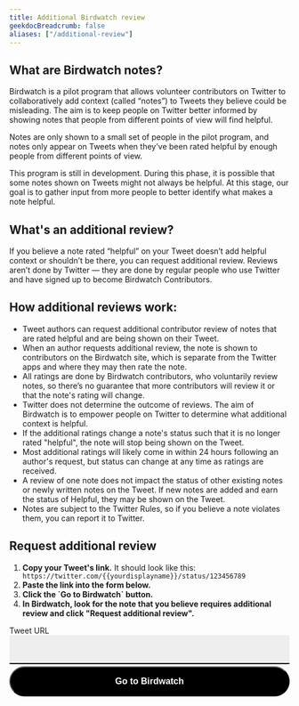 ```yaml
---
title: Additional Birdwatch review
geekdocBreadcrumb: false
aliases: ["/additional-review"]
---
```


## What are Birdwatch notes?

Birdwatch is a pilot program that allows volunteer contributors on Twitter to collaboratively add context (called “notes”) to Tweets they believe could be misleading. The aim is to keep people on Twitter better informed by showing notes that people from different points of view will find helpful.

Notes are only shown to a small set of people in the pilot program, and notes only appear on Tweets when they’ve been rated helpful by enough people from different points of view.

This program is still in development. During this phase, it is possible that some notes shown on Tweets might not always be helpful. At this stage, our goal is to gather input from more people to better identify what makes a note helpful.

## What's an additional review?

If you believe a note rated “helpful” on your Tweet doesn’t add helpful context or shouldn’t be there, you can request additional review. Reviews aren’t done by Twitter — they are done by regular people who use Twitter and have signed up to become Birdwatch Contributors.

## How additional reviews work:

- Tweet authors can request additional contributor review of notes that are rated helpful and are being shown on their Tweet.
- When an author requests additional review, the note is shown to contributors on the Birdwatch site, which is separate from the Twitter apps and where they may then rate the note.
- All ratings are done by Birdwatch contributors, who voluntarily review notes, so there’s no guarantee that more contributors will review it or that the note's rating will change.
- Twitter does not determine the outcome of reviews. The aim of Birdwatch is to empower people on Twitter to determine what additional context is helpful.
- If the additional ratings change a note's status such that it is no longer rated "helpful", the note will stop being shown on the Tweet.
- Most additional ratings will likely come in within 24 hours following an author's request, but status can change at any time as ratings are received.
- A review of one note does not impact the status of other existing notes or newly written notes on the Tweet. If new notes are added and earn the status of Helpful, they may be shown on the Tweet.
- Notes are subject to the Twitter Rules, so if you believe a note violates them, you can report it to Twitter.

## Request additional review

1. <div><strong> Copy your Tweet's link.</strong><label> It should look like this: <code>https://twitter.com/{{yourdisplayname}}/status/123456789</code> </label></div>

2. <div><strong> Paste the link into the form below.</strong></div>

3. <div><strong> Click the `Go to Birdwatch` button.</strong></div>

4. <div><strong> In Birdwatch, look for the note that you believe requires additional review and click "Request additional review".</strong></div>

<form style="display: flex; flex-direction: column;">
<label for="Tweet URL">Tweet URL</label>
<input name="Tweet URL" type="text" style="font-size: 1rem; margin-bottom: 4px; padding: 1rem; border: none; border-bottom: 2px solid black; background: #eee; border-radius: 2px;" id="input" ></input>
<button onClick="openNotes()" style="padding: 1rem; border-radius: 100px; background-color: black; color: white; font-weight: bold; font-size: 1rem;">Go to Birdwatch</button>
</form>

<script>
    var openNotes = () => {
        var input = document.getElementById("input");
        var text = input.value;
        if (text.includes("/status/")) {
            // get the tweet id
            var tweetId = text.split("/status/")[1].split("?")[0];
            if (tweetId.match(/^[0-9]+$/)) {
            window.open("https://twitter.com/i/birdwatch/t/" + tweetId, "_blank");
        } else {
            alert("Invalid Tweet URL");
        }
    } else {
        alert("Invalid Tweet URL");
    }
    }
</script>
